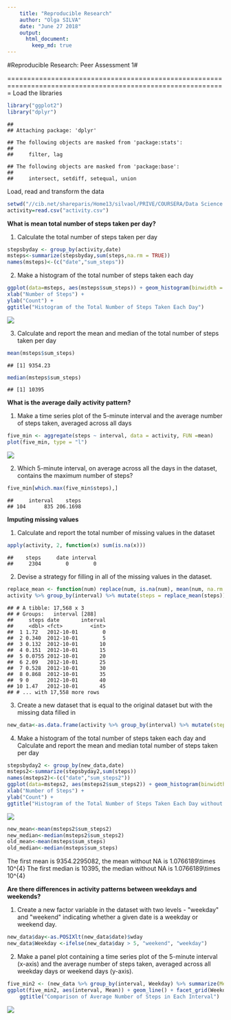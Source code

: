 ```yaml
---  
    title: "Reproducible Research"  
    author: "Olga SILVA"  
    date: "June 27 2018"
    output:  
      html_document:  
        keep_md: true  
---  
```



#Reproducible Research: Peer Assessment 1#

=============================================================================================================
Load the libraries

```r
library("ggplot2")
library("dplyr")
```

```
## 
## Attaching package: 'dplyr'
```

```
## The following objects are masked from 'package:stats':
## 
##     filter, lag
```

```
## The following objects are masked from 'package:base':
## 
##     intersect, setdiff, setequal, union
```

Load, read and transform the data

```r
setwd("//cib.net/shareparis/Home13/silvaol/PRIVE/COURSERA/Data Science R/Reproducible Research")
activity=read.csv("activity.csv")
```

**What is mean total number of steps taken per day?**

1. Calculate the total number of steps taken per day


```r
stepsbyday <- group_by(activity,date)
msteps<-summarize(stepsbyday,sum(steps,na.rm = TRUE))
names(msteps)<-(c("date","sum_steps"))
```

2. Make a histogram of the total number of steps taken each day

```r
ggplot(data=msteps, aes(msteps$sum_steps)) + geom_histogram(binwidth = 1500, col = "pink")+
xlab("Number of Steps") +
ylab("Count") +
ggtitle("Histogram of the Total Number of Steps Taken Each Day")
```

![](RR_WEEK2_files/figure-html/hist-1.png)<!-- -->

3. Calculate and report the mean and median of the total number of steps taken per day

```r
mean(msteps$sum_steps)
```

```
## [1] 9354.23
```

```r
median(msteps$sum_steps)
```

```
## [1] 10395
```

**What is the average daily activity pattern?**

1. Make a time series plot of the 5-minute interval and the average number of steps taken, averaged across all days

```r
five_min <- aggregate(steps ~ interval, data = activity, FUN =mean)
plot(five_min, type = "l")
```

![](RR_WEEK2_files/figure-html/ts_plot-1.png)<!-- -->

2. Which 5-minute interval, on average across all the days in the dataset, contains the maximum number of steps?

```r
five_min[which.max(five_min$steps),]
```

```
##     interval    steps
## 104      835 206.1698
```

**Imputing missing values**

1. Calculate and report the total number of missing values in the dataset

```r
apply(activity, 2, function(x) sum(is.na(x)))
```

```
##    steps     date interval 
##     2304        0        0
```

2. Devise a strategy for filling in all of the missing values in the dataset.

```r
replace_mean <- function(num) replace(num, is.na(num), mean(num, na.rm = TRUE))
activity %>% group_by(interval) %>% mutate(steps = replace_mean(steps))
```

```
## # A tibble: 17,568 x 3
## # Groups:   interval [288]
##     steps date       interval
##     <dbl> <fct>         <int>
##  1 1.72   2012-10-01        0
##  2 0.340  2012-10-01        5
##  3 0.132  2012-10-01       10
##  4 0.151  2012-10-01       15
##  5 0.0755 2012-10-01       20
##  6 2.09   2012-10-01       25
##  7 0.528  2012-10-01       30
##  8 0.868  2012-10-01       35
##  9 0      2012-10-01       40
## 10 1.47   2012-10-01       45
## # ... with 17,558 more rows
```

3. Create a new dataset that is equal to the original dataset but with the missing data filled in

```r
new_data<-as.data.frame(activity %>% group_by(interval) %>% mutate(steps = replace_mean(steps)))
```

4. Make a histogram of the total number of steps taken each day and Calculate and report the mean and median total number of steps taken per day


```r
stepsbyday2 <- group_by(new_data,date)
msteps2<-summarize(stepsbyday2,sum(steps))
names(msteps2)<-(c("date","sum_steps2"))
ggplot(data=msteps2, aes(msteps2$sum_steps2)) + geom_histogram(binwidth = 1500, col = "green")+
xlab("Number of Steps") +
ylab("Count") +
ggtitle("Histogram of the Total Number of Steps Taken Each Day without NA")
```

![](RR_WEEK2_files/figure-html/hist2-1.png)<!-- -->


```r
new_mean<-mean(msteps2$sum_steps2)
new_median<-median(msteps2$sum_steps2)
old_mean<-mean(msteps$sum_steps)
old_median<-median(msteps$sum_steps)
```

The first mean is 9354.2295082, the mean without NA is 1.0766189\times 10^{4}
The first median is 10395, the median without NA is 1.0766189\times 10^{4}

**Are there differences in activity patterns between weekdays and weekends?**

1. Create a new factor variable in the dataset with two levels - "weekday" and "weekend" indicating whether a given date is a weekday or weekend day.


```r
new_data$day<-as.POSIXlt(new_data$date)$wday
new_data$Weekday <-ifelse(new_data$day > 5, "weekend", "weekday")
```

2. Make a panel plot containing a time series plot of the 5-minute interval (x-axis) and the average number of steps taken, averaged across all weekday days or weekend days (y-axis). 


```r
five_min2 <- (new_data %>% group_by(interval, Weekday) %>% summarize(Mean = mean(steps)))
ggplot(five_min2, aes(interval, Mean)) + geom_line() + facet_grid(Weekday ~ .)+ylab("Mean of Steps") +
    ggtitle("Comparison of Average Number of Steps in Each Interval")
```

![](RR_WEEK2_files/figure-html/final_plot-1.png)<!-- -->
